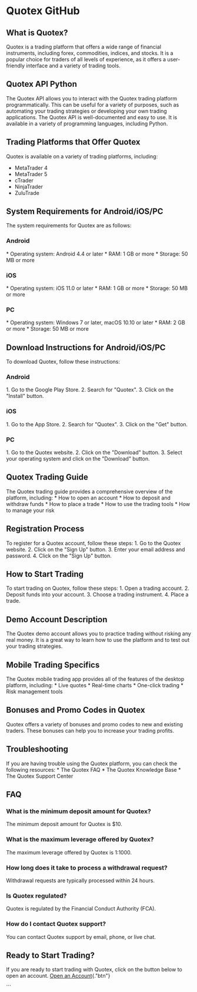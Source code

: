 # Quotex GitHub

## What is Quotex?

Quotex is a trading platform that offers a wide range of financial
instruments, including forex, commodities, indices, and stocks. It is a
popular choice for traders of all levels of experience, as it offers a
user-friendly interface and a variety of trading tools.

## Quotex API Python

The Quotex API allows you to interact with the Quotex trading platform
programmatically. This can be useful for a variety of purposes, such as
automating your trading strategies or developing your own trading
applications. The Quotex API is well-documented and easy to use. It is
available in a variety of programming languages, including Python.

## Trading Platforms that Offer Quotex

Quotex is available on a variety of trading platforms, including:

-   MetaTrader 4
-   MetaTrader 5
-   cTrader
-   NinjaTrader
-   ZuluTrade

## System Requirements for Android/iOS/PC

The system requirements for Quotex are as follows:

### Android

\* Operating system: Android 4.4 or later \* RAM: 1 GB or more \*
Storage: 50 MB or more

### iOS

\* Operating system: iOS 11.0 or later \* RAM: 1 GB or more \* Storage:
50 MB or more

### PC

\* Operating system: Windows 7 or later, macOS 10.10 or later \* RAM: 2
GB or more \* Storage: 50 MB or more

## Download Instructions for Android/iOS/PC

To download Quotex, follow these instructions:

### Android

1\. Go to the Google Play Store. 2. Search for "Quotex". 3. Click
on the "Install" button.

### iOS

1\. Go to the App Store. 2. Search for "Quotex". 3. Click on the
"Get" button.

### PC

1\. Go to the Quotex website. 2. Click on the "Download" button.
3. Select your operating system and click on the "Download"
button.

## Quotex Trading Guide

The Quotex trading guide provides a comprehensive overview of the
platform, including: \* How to open an account \* How to deposit and
withdraw funds \* How to place a trade \* How to use the trading tools
\* How to manage your risk

## Registration Process

To register for a Quotex account, follow these steps: 1. Go to the
Quotex website. 2. Click on the "Sign Up" button. 3. Enter your
email address and password. 4. Click on the "Sign Up" button.

## How to Start Trading

To start trading on Quotex, follow these steps: 1. Open a trading
account. 2. Deposit funds into your account. 3. Choose a trading
instrument. 4. Place a trade.

## Demo Account Description

The Quotex demo account allows you to practice trading without risking
any real money. It is a great way to learn how to use the platform and
to test out your trading strategies.

## Mobile Trading Specifics

The Quotex mobile trading app provides all of the features of the
desktop platform, including: \* Live quotes \* Real-time charts \*
One-click trading \* Risk management tools

## Bonuses and Promo Codes in Quotex

Quotex offers a variety of bonuses and promo codes to new and existing
traders. These bonuses can help you to increase your trading profits.

## Troubleshooting

If you are having trouble using the Quotex platform, you can check the
following resources: \* The Quotex FAQ \* The Quotex Knowledge Base \*
The Quotex Support Center

## FAQ

### What is the minimum deposit amount for Quotex?

The minimum deposit amount for Quotex is \$10.

### What is the maximum leverage offered by Quotex?

The maximum leverage offered by Quotex is 1:1000.

### How long does it take to process a withdrawal request?

Withdrawal requests are typically processed within 24 hours.

### Is Quotex regulated?

Quotex is regulated by the Financial Conduct Authority (FCA).

### How do I contact Quotex support?

You can contact Quotex support by email, phone, or live chat.

## Ready to Start Trading?

If you are ready to start trading with Quotex, click on the button below
to open an account. [Open an
Account](\%22https://traff.sbs/brokerqxlid\%22){."btn"}

\`\`\`

